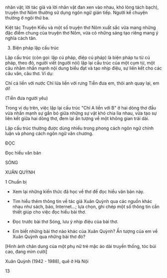 nhân vật; lời tác giả và lời nhân vật đan xen vào nhau, khó lòng tách bạch), truyện thơ Nôm thường sử dụng ngôn ngữ gián tiếp. Người kể chuyện thường ở ngôi thứ ba.

Kiệt tác Truyện Kiều và một số truyện thơ Nôm xuất sắc vừa mang những đặc điểm chung của truyện thơ Nôm, vừa có những sáng tạo riêng mang ý nghĩa cách tân.

3. Biện pháp lặp cấu trúc

Lặp cấu trúc (còn gọi: lặp cú pháp, điệp cú pháp) là biện pháp tu từ cú pháp, theo đó, người viết (người nói) lặp lại cấu trúc của một cụm từ, một câu nhằm nhấn mạnh nội dung biểu đạt và tạo nhịp điệu, sự liên kết cho các câu văn, câu thơ. Ví dụ:

Chỉ cá liền với nước
Chỉ lửa liền với rưng
Tiễn đưa em, thôi anh quay lại, em ơi!

(Tiễn đưa người yêu)

Trong ví dụ trên, việc lặp lại cấu trúc "Chỉ A liền với B" ở hai dòng thơ đầu vừa nhấn mạnh sự gắn bó giữa những sự vật khó chia lìa nhau, vừa tạo sự liên kết giữa hai dòng thơ, đem lại ấn tượng về một không gian trải dài.

Lặp cấu trúc thường được dùng nhiều trong phong cách ngôn ngữ chính luận và phong cách ngôn ngữ văn chương.

ĐỌC

Đọc hiểu văn bản

SÓNG

XUÂN QUỲNH

1 Chuẩn bị

- Xem lại những kiến thức đã học về thơ để đọc hiểu văn bản này.

- Tìm hiểu thêm thông tin về tác giả Xuân Quỳnh qua các nguồn khác nhau như sách, báo, Internet...; lựa chọn, ghi chép một số thông tin cần thiết giúp cho việc đọc hiểu bài thơ.

- Đọc trước bài thơ Sóng, lưu ý nhịp điệu của bài thơ.

- Em biết những bài thơ nào khác của Xuân Quỳnh? Ấn tượng của em về Xuân Quỳnh qua những bài thơ đó?

[Hình ảnh chân dung của một phụ nữ trẻ mặc áo dài truyền thống, tóc búi cao, đang mỉm cười]

Xuân Quỳnh (1942 - 1988), quê ở Hà Nội

13